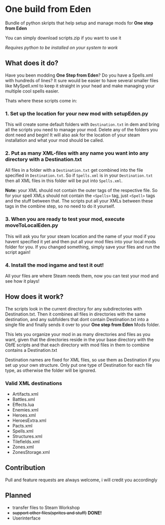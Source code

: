 # One build from Eden
Bundle of python skripts that help setup and manage mods for **One step from Eden**

You can simply download scripts.zip if you want to use it

_Requires python to be installed on your system to work_

## What does it do?
Have you been modding **One Step from Eden**? Do you have a Spells.xml with hundreds of lines?
It sure would be easier to have several smaller files like MySpell.xml to keep it straight in your head
and make managing your multiple cool spells easier.

Thats where these scripts come in:
### 1. Set up the location for your new mod with setupEden.py
This will create some default folders with `Destination.txt` in dem and bring all the 
scripts you need to manage your mod. Delete any of the folders you dont need and begin!
It will also ask for the location of your steam installation and what your mod should be called.
### 2. Put as many XML-files with any name you want into any directory with a Destination.txt
All files in a folder with a `Destination.txt` get combined into the file specified in `Destination.txt`.
So if `Spells.xml` is in your `Destination.txt` then all XML files in this folder will be put into `Spells.xml`.

**Note:** your XML should not contain the outer tags of the respective file. So for your spell XMLs should not 
contain the `<Spells>` tag, just `<Spell>` tags and the stuff between that. The scripts put all your XMLs between these 
tags in the combine step, so no need to do it yourself.
### 3. When you are ready to test your mod, execute moveToLocalEden.py
This will ask you for your steam location and the name of your mod if you havent specified it yet and then put all
your mod files into your local mods folder for you. If you changed something, simply save your files and run the script 
again!
### 4. Install the mod ingame and test it out!
All your files are where Steam needs them, now you can test your mod and see how it plays!

## How does it work?
The scripts look in the current directory for any subdirectories with Destination.txt.
Then it combines all files in directories with the same destination, and any subfolders 
that dont contain Destination.txt into a single file and finally sends
 it over to your **One step from Eden** Mods folder.

This lets you organize your mod in as many directories and files as you want, given that the 
directories reside in the your base directory with the ObfE scripts and that each directory with mod files in them 
to combine contains a Destination.txt

Destination names are fixed for XML files, so use them as Destination if you set up your own structure.
Only put one type of Destination for each file type, as otherwise the folder will be ignored. 

### Valid XML destinations
- Artifacts.xml
- Battles.xml
- Effects.lua
- Enemies.xml
- Heroes.xml
- HeroesExtra.xml
- Pacts.xml
- Spells.xml
- Structures.xml
- Tilefields.xml
- Zones.xml
- ZonesStorage.xml
## Contribution
Pull and feature requests are always welcome, i will credit you accordingly

## Planned
- transfer files to Steam Workshop
- ~~support other files(sprites and stuff)~~ **DONE!**
- Userinterface
  